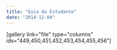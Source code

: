 ```yaml
---
title: "Guia do Estudante"
date: "2014-12-04"
---
```


\[gallery link="file" type="columns" ids="449,450,451,452,453,454,455,456"\]
